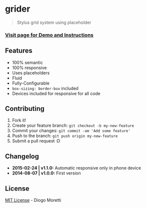 # grider
> Stylus grid system using placeholder

### [Visit page for Demo and Instructions](http://diogomoretti.github.io/grider)


## Features
- 100% semantic
- 100% responsive
- Uses placeholders
- Fluid
- Fully-Configurable
- `box-sizing: border-box` included
- Devices included for responsive for all code

## Contributing
 
1. Fork it!
2. Create your feature branch: `git checkout -b my-new-feature`
3. Commit your changes: `git commit -am 'Add some feature'`
4. Push to the branch: `git push origin my-new-feature`
5. Submit a pull request :D

## Changelog

* **2015-02-24 | v1.1.0:** Automatic responsive only in phone device
* **2014-08-07 | v1.0.0:** First version



## License
[MIT License](https://github.com/diogomoretti/MITLicense) - Diogo Moretti